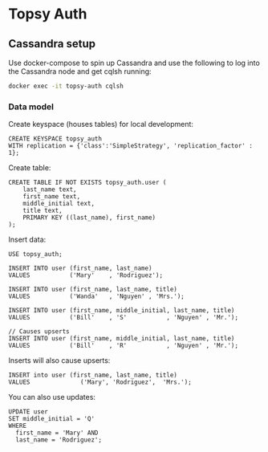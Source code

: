 # Topsy Auth

## Cassandra setup

Use docker-compose to spin up Cassandra and use the following to log into the Cassandra node
and get cqlsh running:

```sh
docker exec -it topsy-auth cqlsh
```

### Data model

Create keyspace (houses tables) for local development:

```cqlsh
CREATE KEYSPACE topsy_auth
WITH replication = {'class':'SimpleStrategy', 'replication_factor' : 1};
```

Create table:

```cqlsh
CREATE TABLE IF NOT EXISTS topsy_auth.user (
    last_name text,
    first_name text,
    middle_initial text,
    title text,
    PRIMARY KEY ((last_name), first_name)
);
```

Insert data:

```cqlsh
USE topsy_auth;

INSERT INTO user (first_name, last_name)
VALUES           ('Mary'    , 'Rodriguez');

INSERT INTO user (first_name, last_name, title)
VALUES           ('Wanda'   , 'Nguyen' , 'Mrs.');

INSERT INTO user (first_name, middle_initial, last_name, title)
VALUES           ('Bill'    , 'S'           , 'Nguyen' , 'Mr.');

// Causes upserts
INSERT INTO user (first_name, middle_initial, last_name, title)
VALUES           ('Bill'    , 'R'           , 'Nguyen' , 'Mr.');
```

Inserts will also cause upserts:
```cqlsh
INSERT into user (first_name, last_name, title)
VALUES              ('Mary', 'Rodriguez',  'Mrs.');
```

You can also use updates:
```cqlsh
UPDATE user
SET middle_initial = 'Q'
WHERE
  first_name = 'Mary' AND
  last_name = 'Rodriguez';
```
